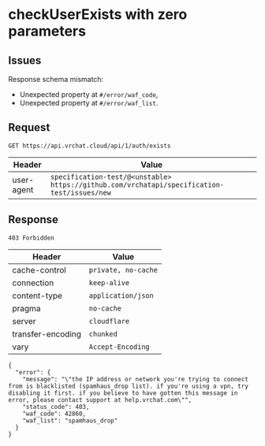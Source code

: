 # checkUserExists with zero parameters

## Issues
Response schema mismatch:
* Unexpected property at ``#/error/waf_code``,
* Unexpected property at ``#/error/waf_list``.
## Request
`GET https://api.vrchat.cloud/api/1/auth/exists`

| Header | Value |
| ------ | ----- |
| user-agent | `specification-test/@<unstable> https://github.com/vrchatapi/specification-test/issues/new` |


## Response
`403 Forbidden`

| Header | Value |
| ------ | ----- |
| cache-control | `private, no-cache` |
| connection | `keep-alive` |
| content-type | `application/json` |
| pragma | `no-cache` |
| server | `cloudflare` |
| transfer-encoding | `chunked` |
| vary | `Accept-Encoding` |

```jsonc
{
  "error": {
    "message": "\"the IP address or network you're trying to connect from is blacklisted (spamhaus_drop list). if you're using a vpn, try disabling it first. if you believe to have gotten this message in error, please contact support at help.vrchat.com\"",
    "status_code": 403,
    "waf_code": 42860,
    "waf_list": "spamhaus_drop"
  }
}
```
